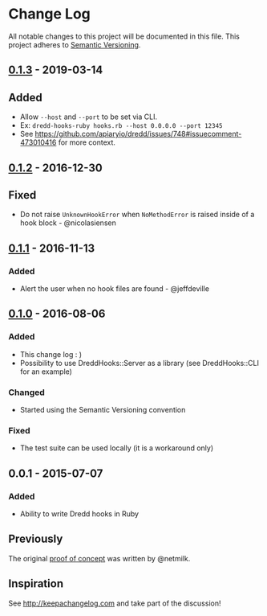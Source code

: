 # Change Log

All notable changes to this project will be documented in this file.
This project adheres to [Semantic Versioning](http://semver.org/).

## [0.1.3] - 2019-03-14

## Added

- Allow `--host` and `--port` to be set via CLI.
- Ex: `dredd-hooks-ruby hooks.rb --host 0.0.0.0 --port 12345`
- See https://github.com/apiaryio/dredd/issues/748#issuecomment-473010416 for more context.

## [0.1.2] - 2016-12-30

## Fixed

- Do not raise `UnknownHookError` when `NoMethodError` is raised inside of a hook block - @nicolasiensen

## [0.1.1] - 2016-11-13

### Added

- Alert the user when no hook files are found - @jeffdeville

## [0.1.0] - 2016-08-06

### Added

- This change log : )
- Possibility to use DreddHooks::Server as a library (see DreddHooks::CLI for an example)

### Changed

- Started using the Semantic Versioning convention

### Fixed

- The test suite can be used locally (it is a workaround only)

## 0.0.1 - 2015-07-07

### Added

- Ability to write Dredd hooks in Ruby

## Previously

The original [proof of concept][poc] was written by @netmilk.


[0.1.3]: https://github.com/apiaryio/dredd-hooks-ruby/compare/v0.1.2...v0.1.3
[0.1.2]: https://github.com/apiaryio/dredd-hooks-ruby/compare/v0.1.1...v0.1.2
[0.1.1]: https://github.com/apiaryio/dredd-hooks-ruby/compare/v0.1.0...v0.1.1
[0.1.0]: https://github.com/apiaryio/dredd-hooks-ruby/compare/v0.0.1...v0.1.0
[poc]: https://github.com/gonzalo-bulnes/dredd-rack/issues/7#issue-70936733

## Inspiration

See http://keepachangelog.com and take part of the discussion!

